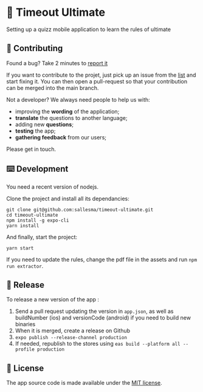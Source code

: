 # 🥏 Timeout Ultimate
Setting up a quizz mobile application to learn the rules of ultimate


## 👏 Contributing

Found a bug? Take 2 minutes to [report it](https://github.com/sallesma/timeout-ultimate/issues/new)

If you want to contribute to the projet, just pick up an issue from the [list](https://github.com/sallesma/timeout-ultimate/issues) and start fixing it. You can then open a pull-request so that your contribution can be merged into the main branch.

Not a developer? We always need people to help us with:

- improving the **wording** of the application;
- **translate** the questions to another language;
- adding new **questions**;
- **testing** the app;
- **gathering feedback** from our users;

Please get in touch.


## ⌨️ Development

You need a recent version of nodejs.

Clone the project and install all its dependancies:

```
git clone git@github.com:sallesma/timeout-ultimate.git
cd timeout-ultimate
npm install -g expo-cli
yarn install
```

And finally, start the project:
```
yarn start
```

If you need to update the rules, change the pdf file in the assets and run `npm run extractor`.


## 🚀 Release

To release a new version of the app :

1. Send a pull request updating the version in `app.json`, as well as buildNumber (ios) and versionCode (android) if you need to build new binaries
2. When it is merged, create a release on Github
3. `expo publish --release-channel production`
4. If needed, republish to the stores using `eas build --platform all --profile production`


## 📜 License

The app source code is made available under the [MIT license](LICENSE).
